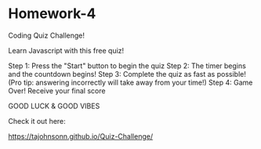 
# Homework-4
Coding Quiz Challenge!

Learn Javascript with this free quiz!

Step 1: Press the "Start" button to begin the quiz
Step 2: The timer begins and the countdown begins!
Step 3: Complete the quiz as fast as possible! (Pro tip: answering incorrectly will take away from your time!)
Step 4: Game Over! Receive your final score 


GOOD LUCK & GOOD VIBES 

Check it out here: 

https://tajohnsonn.github.io/Quiz-Challenge/
